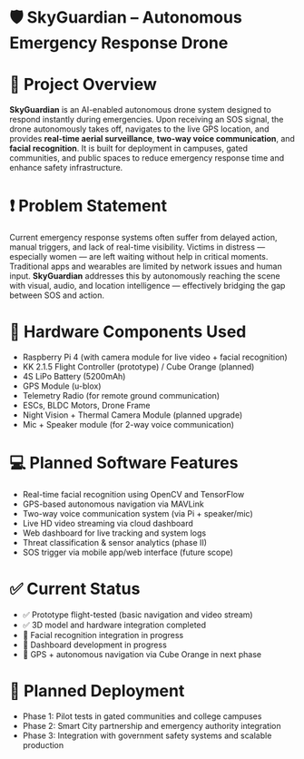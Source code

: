 # 🛡️ SkyGuardian – Autonomous Emergency Response Drone

# 🚀 Project Overview
**SkyGuardian** is an AI-enabled autonomous drone system designed to respond instantly during emergencies. Upon receiving an SOS signal, the drone autonomously takes off, navigates to the live GPS location, and provides **real-time aerial surveillance**, **two-way voice communication**, and **facial recognition**. It is built for deployment in campuses, gated communities, and public spaces to reduce emergency response time and enhance safety infrastructure.

# ❗ Problem Statement
Current emergency response systems often suffer from delayed action, manual triggers, and lack of real-time visibility. Victims in distress — especially women — are left waiting without help in critical moments. Traditional apps and wearables are limited by network issues and human input. **SkyGuardian** addresses this by autonomously reaching the scene with visual, audio, and location intelligence — effectively bridging the gap between SOS and action.

# 🔩 Hardware Components Used
- Raspberry Pi 4 (with camera module for live video + facial recognition)
- KK 2.1.5 Flight Controller (prototype) / Cube Orange (planned)
- 4S LiPo Battery (5200mAh)
- GPS Module (u-blox)
- Telemetry Radio (for remote ground communication)
- ESCs, BLDC Motors, Drone Frame
- Night Vision + Thermal Camera Module (planned upgrade)
- Mic + Speaker module (for 2-way voice communication)

# 💻 Planned Software Features
- Real-time facial recognition using OpenCV and TensorFlow
- GPS-based autonomous navigation via MAVLink
- Two-way voice communication system (via Pi + speaker/mic)
- Live HD video streaming via cloud dashboard
- Web dashboard for live tracking and system logs
- Threat classification & sensor analytics (phase II)
- SOS trigger via mobile app/web interface (future scope)

 # ✅ Current Status

- ✅ Prototype flight-tested (basic navigation and video stream)
- ✅ 3D model and hardware integration completed
- 🚧 Facial recognition integration in progress
- 🚧 Dashboard development in progress
- 🚧 GPS + autonomous navigation via Cube Orange in next phase


# 📌 Planned Deployment

- Phase 1: Pilot tests in gated communities and college campuses  
- Phase 2: Smart City partnership and emergency authority integration  
- Phase 3: Integration with government safety systems and scalable production  
